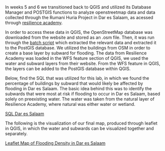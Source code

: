 In weeks 5 and 6 we transitioned back to QGIS and utilized its Database Manager and POSTGIS functions to analyze openstreetmap data and data collected through the Rumani Huria Project in Dar es Salaam, as acessed through [resilience academy]( https://geonode.resilienceacademy.ac.tz/geoserver/ows).

In order to access these data in QGIS, the OpenStreetMap database was downloaded from the website and stored as an .osm file. Then, it was run through the [batch script](convertOSM.bat) which extracted the relevant data and extracted it to the PostGIS database.  We utilized the buildings from OSM in order to create a base layer by subward for flooding.  The data from Resilience Academy was loaded in the WFS feature section of QGIS, we used the water and subward layers from their website. From the WFS feature in QGIS, the layers can be added to the PostGIS database within QGIS.

Below, find the SQL that was utilized for this lab, in which we found the percentage of buildings by subward that would likely be affected by flooding in Dar es Salaam.  The basic idea behind this was to identify the subwards that were most at risk if flooding to occur in Dar es Salaam, based solely on preexisting water.  The water was taken from the natural layer of Resilience Academy, where natural was either water or wetland.

[SQL Dar es Salaam](lab6.sql)

The following is the visualization of our final map, produced through leaflet in QGIS, in which the water and subwards can be visualized together and separately.

[Leaflet Map of Flooding Density in Dar es Salaam](dsmap/index.html)
